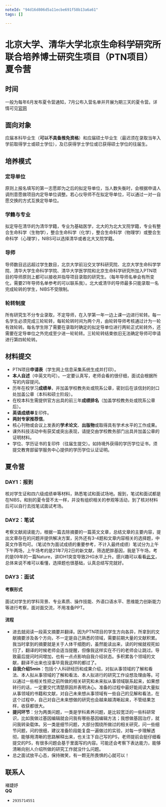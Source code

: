 ```yaml
---
noteId: "94d16d806d5a11ecbe691f58b13a6a61"
tags: []

---
```


# 北京大学、清华大学北京生命科学研究所联合培养博士研究生项目（PTN项目）夏令营

## 时间

一般为每年6月发布夏令营通知，7月公布入营名单并开展为期三天的夏令营。详情可见[官网](http://www.nibs.ac.cn/yjsjylist.php?cid=8&sid=26&zid=81)

## 面向对象

应届本科毕业生（**可以不具备推免资格**）和应届硕士毕业生（最迟须在录取当年入学前取得学士或硕士学位），及已获得学士学位或已获得硕士学位的往届生。

## 培养模式

### 定导单位

原则上报名填写的第一志愿即为之后的拟定导单位，当人数失衡时，会根据申请人调剂意愿做项目内定导单位调整。若心仪导师不在拟定导单位，可以通过一对一自愿交换的方式互换定导单位。

### 学籍与专业

拟定导在清华的为清华学籍，专业为基础医学，北大的为北大叉院学籍，专业有整合生命科学（生物学），整合生命科学（化学），整合生命科学（物理学）或整合生命科学（心理学），NIBS可以选择清华或者北大叉院学籍。

### 导师

导师数目远远超过学生数目，北京大学前沿交叉学科研究院、北京大学生命科学学院、清华大学生命科学学院、清华大学医学院和北京生命科学研究所加入PTN项目的导师原则上都可以接收并指导项目录取的研究生。（每年导师名单会有所变化，需要21年导师名单参考的可以联系我）。北大或清华的导师最多只能录取一名完成轮转的学生，NIBS不受限制。

### 轮转制度

所有研究生不分专业录取，不定导师，在入学第一年一边上课一边进行轮转。每一名学生必须完成三轮轮转，每轮轮转时间为两个月，由轮转导师考核通过计为一轮有效轮转。每名学生除了需要在录取时确定的拟定导单位进行两轮正式轮转外，还需要在定导单位之外完成至少进一轮轮转。三轮轮转结束依旧无法确定导师可申请进行第四轮轮转。

## 材料提交

* PTN项目**申请表**（学生网上信息采集系统生成并打印）。
* **本人自述**（中英文均可）。一定要认真写，老师会看的很仔细，面试会根据所写的内容提问。
* 历年在校学习**成绩单**，并加盖学校教务处或院系公章，密封后在该信封的封口处加盖公章（本科和硕士阶段）。
* 在校本科生需提供官方出具的前三年**成绩排名**（加盖学校教务处或院系公章后）。
* **英语成绩单**复印件。
* **两封专家推荐信**。
* 核心刊物或会议上发表的**学术论文**、**出版物**或取得具有学术水平的工作成果。
* 课外科技活动中有获奖或突出表现，请提交由学校教务部门出具并加盖公章的证明材料。
* 学位、学历证书的复印件（往届生提交）。如持境外获得的学历学位证书，须提交教育部留学服务中心提供的学历学位认证证明。

## 夏令营

### DAY1：报到

核对学生证和四六级成绩单等材料，熟悉笔试和面试场地。报到，笔试和面试都是在NIBS，和别的夏令营不太一样，并没有组织相关的参观等活动，到了核对材料后可以自行去找笔试面试考场。

### DAY2：笔试

考察文献阅读能力，根据一篇去除摘要的一篇英文文章，总结文章的主要内容，提出文章存在的问题并提供解决方案，另外还有3-4题和文章内容相关的选择题，中英文作答均可。（笔试作为面试成绩的重要参考，不计入最终成绩）笔试分为上午下午两场，上午场考的是21年7月2日的新文献，筛选肥胖基因，我是下午场，考的是09年的一篇Nature，讲IDH1突变导致2HG水平上升。感兴趣可以看看[此文](https://pubmed.ncbi.nlm.nih.gov/19935646/)，总体来说不难可以看懂，选择题也很基础，认真总结写完就好。

### DAY3：面试

#### 考察形式

面试对学生的学科背景、专业素质、操作技能、外语口语水平、思维能力创新能力等进行考察，面对面交流，不用准备PPT。

#### 流程

* 进去就阅读一段英文摘要并翻译。因为PTN项目的学生方向各异，所拿到的文献摘要涉及各个方向，不一定是自己熟悉的领域，需要前期大量的文献积累。我当时拿到的摘要就是关于人体干细胞的，虽然能读出来，读的时候就视死如归了，翻译的时候老师会适当提醒，但像我这样实在不行的老师会让跳过。导致最后提问时间增加，也有一点点影响自我介绍状态。多积累各个领域的文献，翻译不出来也没事毕竟我这样的都过了。
* **自我介绍5min**：包括个人科研经历和成果介绍，对拟从事领域的了解和看法、本人拟从事领域的了解和看法、本人拟进行的研究工作设想及理由等。可以通过一些相关性把之前所做的相关研究和未来拟从事领域联系起来，如果想转行的话，一定要交代清楚原因并表明决心。准备的过程中最好能阅读大量拟从事领域的书籍和文献，对自己未来想从事领域有一些自己的见解和看法，在这个过程中，自己对自己未来想做的研究也会越来越清晰起来，不管结果怎样，收获都很大。
* **提问环节**：分为两类问题，一类是学科素养问题，是比较宽泛的一些科研常识，比如我做过基因编辑就会问我有哪些基因编辑方法；我想做基因治疗，就问我转染载体。另一类是细节问题，大部分围绕所做过的相关研究，问一些细节问题，问的很细，建议准备阶段能复盘一遍做过的实验，对每一步理解透彻，能够用清晰的思路解释出来，也关注下自己写的PS，老师提前会挺仔细看提交的PS，有很多问题会基于里面写的内容。可能还会考察下表达能力，能够清晰向别人介绍所做的研究工作就没什么问题。
* 总之面试放平心态，保持微笑，有一颗无所畏惧的心就可以！

## 联系人
褚婕妤  
**QQ**

*     2935714551